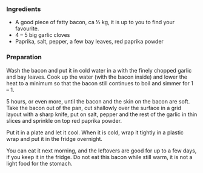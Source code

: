 
### Ingredients
- A good piece of fatty bacon, ca ½ kg, it is up to you to find your favourite.
- 4 – 5 big garlic cloves
- Paprika, salt, pepper, a few bay leaves, red paprika powder

### Preparation
Wash the bacon and put it in cold water in a with the finely chopped garlic and bay leaves. Cook up the water (with the bacon inside) and lower the heat to a minimum so that the bacon still continues to boil and simmer for 1 – 1.

5 hours, or even more, until the bacon and the skin on the bacon are soft. Take the bacon out of the pan, cut shallowly over the surface in a grid layout with a sharp knife, put on salt, pepper and the rest of the garlic in thin slices and sprinkle on top red paprika powder.

 Put it in a plate and let it cool. When it is cold, wrap it tightly in a plastic wrap and put it in the fridge overnight.

 You can eat it next morning, and the leftovers are good for up to a few days, if you keep it in the fridge. Do not eat this bacon while still warm, it is not a light food for the stomach.

  